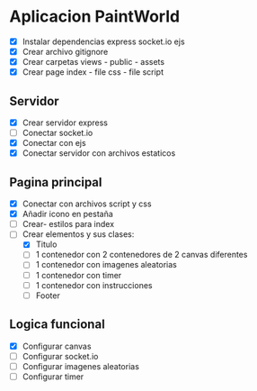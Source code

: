 # Aplicacion PaintWorld
- [x] Instalar dependencias express socket.io ejs
- [x] Crear archivo gitignore
- [x] Crear carpetas views - public - assets
- [x] Crear page index - file css - file script

## Servidor
- [x] Crear servidor express
- [ ] Conectar socket.io
- [x] Conectar con ejs
- [x] Conectar servidor con archivos estaticos

## Pagina principal
- [x] Conectar con archivos script y css
- [x] Añadir icono en pestaña
- [ ] Crear- estilos para index
- [ ] Crear elementos y sus clases:
    - [x] Titulo
    - [ ] 1 contenedor con 2 contenedores de 2 canvas diferentes
    - [ ] 1 contenedor con imagenes aleatorias
    - [ ] 1 contenedor con timer
    - [ ] 1 contenedor con instrucciones
    - [ ] Footer

## Logica funcional
- [x] Configurar canvas
- [ ] Configurar socket.io
- [ ] Configurar imagenes aleatorias
- [ ] Configurar timer